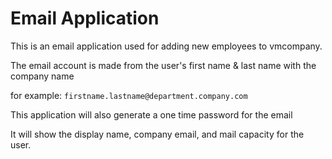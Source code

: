 # Email Application

This is an email application used for adding new employees to vmcompany.

The email account is made from the user's first name & last name with the company name 

for example: `firstname.lastname@department.company.com`

This application will also generate a one time password for the email

It will show the display name, company email, and mail capacity for the user.  